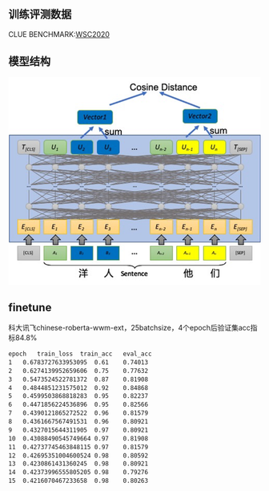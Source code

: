 
## 训练评测数据
CLUE BENCHMARK:[WSC2020](https://github.com/CLUEbenchmark/CLUEWSC2020)

## 模型结构
 ![](pic/指代消解bert结构.png)

## finetune 
科大讯飞chinese-roberta-wwm-ext，25batchsize，4个epoch后验证集acc指标84.8%

```txt
epoch	train_loss	train_acc	eval_acc
1	0.6783727633953095	0.61	0.74013
2	0.6274139952659606	0.75	0.77632
3	0.5473524522781372	0.87	0.81908
4	0.4844851231575012	0.92	0.84868
5	0.4599503868818283	0.95	0.82237
6	0.4471856224536896	0.95	0.82566
7	0.4390121865272522	0.96	0.81579
8	0.4361667567491531	0.96	0.80921
9	0.4327015644311905	0.97	0.80921
10	0.43088490545749664	0.97	0.81908
11	0.42737745463848115	0.97	0.81579
12	0.42695351004600524	0.98	0.80592
13	0.4230861431360245	0.98	0.80921
14	0.42373996555805205	0.98	0.79276
15	0.4216070467233658	0.98	0.80263

```
